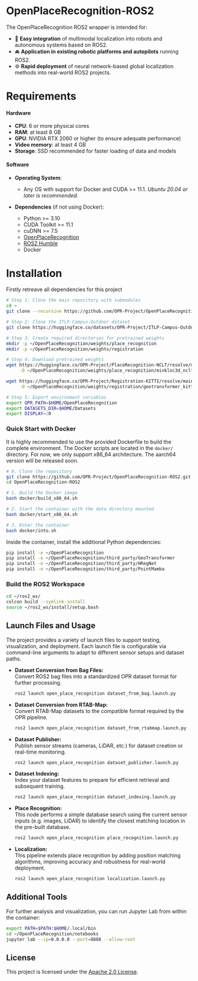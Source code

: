 # OpenPlaceRecognition-ROS2

The OpenPlaceRecognition ROS2 wrapper is intended for:

- 🔌 **Easy integration** of multimodal localization into robots and autonomous systems based on ROS2.
- 🚘 **Application in existing robotic platforms and autopilots** running ROS2.
- ⚙️ **Rapid deployment** of neural network-based global localization methods into real-world ROS2 projects.

# Requirements

#### Hardware

- **CPU**: 6 or more physical cores
- **RAM**: at least 8 GB
- **GPU**: NVIDIA RTX 2060 or higher (to ensure adequate performance)
- **Video memory**: at least 4 GB
- **Storage**: SSD recommended for faster loading of data and models

#### Software

- **Operating System**:
  - Any OS with support for Docker and CUDA >= 11.1.
    *Ubuntu 20.04 or later is recommended.*

- **Dependencies** (if not using Docker):
  - Python >= 3.10
  - CUDA Toolkit >= 11.1
  - cuDNN >= 7.5
  - [OpenPlaceRecognition](https://github.com/OPR-Project/OpenPlaceRecognition) 
  - [ROS2 Humble](https://docs.ros.org/en/humble/Installation.html)
  - Docker

# Installation

Firstly retreave all dependencies for this project

```bash
# Step 1: Clone the main repository with submodules
cd ~
git clone --recursive https://github.com/OPR-Project/OpenPlaceRecognition

# Step 2: Clone the ITLP-Campus-Outdoor dataset
git clone https://huggingface.co/datasets/OPR-Project/ITLP-Campus-Outdoor ~/Datasets/ITLP-Campus-Outdoor

# Step 3: Create required directories for pretrained weights
mkdir -p ~/OpenPlaceRecognition/weights/place_recognition
mkdir -p ~/OpenPlaceRecognition/weights/registration

# Step 4: Download pretrained weights
wget https://huggingface.co/OPR-Project/PlaceRecognition-NCLT/resolve/main/minkloc3d_nclt.pth \
     -O ~/OpenPlaceRecognition/weights/place_recognition/minkloc3d_nclt.pth

wget https://huggingface.co/OPR-Project/Registration-KITTI/resolve/main/geotransformer_kitti.pth \
     -O ~/OpenPlaceRecognition/weights/registration/geotransformer_kitti.pth

# Step 5: Export environment variables
export OPR_PATH=$HOME/OpenPlaceRecognition
export DATASETS_DIR=$HOME/Datasets
export DISPLAY=:0
```

### Quick Start with Docker

It is highly recommended to use the provided Dockerfile to build the complete environment. The Docker scripts are located in the `docker/` directory. For now, we only support x86_64 architecture. The aarch64 version will be released soon.

```bash
# 0. Clone the repository
git clone https://github.com/OPR-Project/OpenPlaceRecognition-ROS2.git
cd OpenPlaceRecognition-ROS2

# 1. Build the Docker image
bash docker/build_x86_64.sh

# 2. Start the container with the data directory mounted
bash docker/start_x86_64.sh

# 3. Enter the container
bash docker/into.sh
```

Inside the container, install the additional Python dependencies:

```bash
pip install -e ~/OpenPlaceRecognition
pip install -e ~/OpenPlaceRecognition/third_party/GeoTransformer
pip install -e ~/OpenPlaceRecognition/third_party/HRegNet
pip install -e ~/OpenPlaceRecognition/third_party/PointMamba
```

### Build the ROS2 Workspace

```bash
cd ~/ros2_ws/
colcon build --symlink-install
source ~/ros2_ws/install/setup.bash
```


## Launch Files and Usage

The project provides a variety of launch files to support testing, visualization, and deployment. Each launch file is configurable via command-line arguments to adapt to different sensor setups and dataset paths.

- **Dataset Conversion from Bag Files:**  
  Convert ROS2 bag files into a standardized OPR dataset format for further processing.
  ```bash
  ros2 launch open_place_recognition dataset_from_bag.launch.py
  ```

- **Dataset Conversion from RTAB-Map:**  
  Convert RTAB-Map datasets to the compatible format required by the OPR pipeline.
  ```bash
  ros2 launch open_place_recognition dataset_from_rtabmap.launch.py
  ```

- **Dataset Publisher:**  
  Publish sensor streams (cameras, LiDAR, etc.) for dataset creation or real-time monitoring.
  ```bash
  ros2 launch open_place_recognition dataset_publisher.launch.py
  ```

- **Dataset Indexing:**  
  Index your dataset features to prepare for efficient retrieval and subsequent training.
  ```bash
  ros2 launch open_place_recognition dataset_indexing.launch.py
  ```

- **Place Recognition:**  
  This node performs a simple database search using the current sensor inputs (e.g. images, LiDAR) to identify the closest matching location in the pre-built database.
  ```bash
  ros2 launch open_place_recognition place_recognition.launch.py
  ```

- **Localization:**  
  This pipeline extends place recognition by adding position matching algorithms, improving accuracy and robustness for real-world deployment.
  ```bash
  ros2 launch open_place_recognition localization.launch.py
  ```


## Additional Tools

For further analysis and visualization, you can run Jupyter Lab from within the container:

```bash
export PATH=$PATH:$HOME/.local/bin
cd ~/OpenPlaceRecognition/notebooks
jupyter lab --ip=0.0.0.0 --port=8888 --allow-root
```


## License

This project is licensed under the [Apache 2.0 License](./LICENSE).